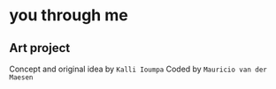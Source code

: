 # you through me

## Art project 

Concept and original idea by `Kalli Ioumpa`
Coded by `Mauricio van der Maesen`


